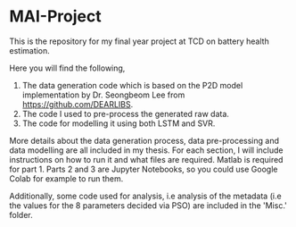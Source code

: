 # MAI-Project
This is the repository for my final year project at TCD on battery health estimation. 

Here you will find the following,
1. The data generation code which is based on the P2D model implementation by Dr. Seongbeom Lee from https://github.com/DEARLIBS.
2. The code I used to pre-process the generated raw data.
3. The code for modelling it using both LSTM and SVR. 

More details about the data generation process, data pre-processing and data modelling are all included in my thesis. 
For each section, I will include instructions on how to run it and what files are required. Matlab is required for part 1. Parts 2 and 3 are Jupyter Notebooks, so you could use Google Colab for example to run them.

Additionally, some code used for analysis, i.e analysis of the metadata (i.e the values for the 8 parameters decided via PSO) are included in the 'Misc.' folder.
